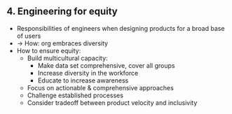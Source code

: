 ## 4. Engineering for equity
- Responsibilities of engineers when designing products for a broad base of users
- -> How: org embraces diversity
- How to ensure equity:
  - Build multicultural capacity:
    - Make data set comprehensive, cover all groups
    - Increase diversity in the workforce
    - Educate to increase awareness
  - Focus on actionable & comprehensive approaches
  - Challenge established processes
  - Consider tradeoff between product velocity and inclusivity